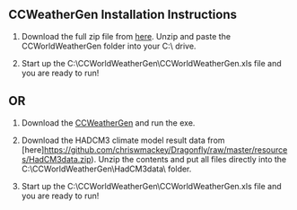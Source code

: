 ## CCWeatherGen Installation Instructions

1. Download the full zip file from [here](https://github.com/chriswmackey/Dragonfly/raw/master/resources/CCWorldWeatherGen.zip). Unzip and paste the CCWorldWeatherGen folder into your C:\ drive.

2. Start up the C:\CCWorldWeatherGen\CCWorldWeatherGen.xls file and you are ready to run!


## OR

1. Download the [CCWeatherGen](http://www.energy.soton.ac.uk/ccworldweathergen/) and run the exe.

2. Download the HADCM3 climate model result data from [here]https://github.com/chriswmackey/Dragonfly/raw/master/resources/HadCM3data.zip). Unzip the contents and put all files directly into the C:\CCWorldWeatherGen\HadCM3data\  folder.

3. Start up the C:\CCWorldWeatherGen\CCWorldWeatherGen.xls file and you are ready to run!
